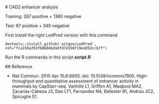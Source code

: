 # CAD2 enhancer analysis

Training: 267 positive + 1360 negative

Test: 67 positive + 340 negative

First install the right LedPred version with this command

~~~
devtools::install_github('aitgon/LedPred', ref="fca159a783fb8b04bda9fd7e556f19edd5dccb7f")
~~~

Run the R commands in this script __script.R__

## Reference

- Nat Commun. 2015 Apr 15;6:6905. doi: 10.1038/ncomms7905.
High-throughput and quantitative assessment of enhancer activity in mammals by CapStarr-seq.
Vanhille L1, Griffon A1, Maqbool MA2, Zacarias-Cabeza J3, Dao LT1, Fernandez N4, Ballester B1, Andrau JC2, Spicuglia S1.

